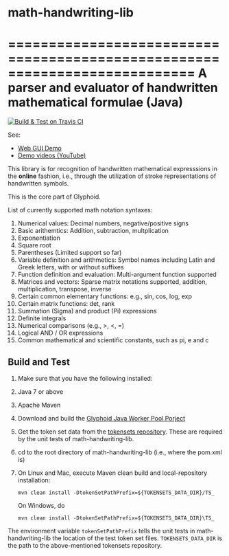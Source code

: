 # math-handwriting-lib

===========================================================================
A parser and evaluator of handwritten mathematical formulae (Java)
===========================================================================

[![Build & Test on Travis CI](https://travis-ci.org/Glyphoid/math-handwriting-lib.svg?branch=master)](https://travis-ci.org/Glyphoid/math-handwriting-lib)

See:
* [Web GUI Demo](http://scai.io/glyphoid/)
* [Demo videos (YouTube)](https://www.youtube.com/watch?v=9LFmDcpyZ0w&list=PLcUSYoM0otQi4qCaO5uzluG8ww69kgepc)

This library is for recognition of handwritten mathematical expresssions in the **online** fashion, i.e., through the utilization of stroke representations of handwritten symbols. 

This is the core part of Glyphoid.

List of currently supported math notation syntaxes:

1. Numerical values: Decimal numbers, negative/positive signs
2. Basic arithemtics: Addition, subtraction, multplication
3. Exponentiation
4. Square root
5. Parentheses (Limited support so far)
6. Variable definition and arithmetics: Symbol names including Latin and Greek letters, with or without suffixes
7. Function definition and evaluation: Multi-argument function supported
8. Matrices and vectors: Sparse matrix notations supported, addition, multiplication, transpose, inverse
9. Certain common elementary functions: e.g., sin, cos, log, exp
10. Certain matrix functions: det, rank
11. Summation (Sigma) and product (Pi) expressions
12. Definite integrals
13. Numerical comparisons (e.g., >, <, =) 
14. Logical AND / OR expressions
15. Common mathematical and scientific constants, such as pi, e and c

## Build and Test
1. Make sure that you have the following installed:
  1. Java 7 or above
  2. Apache Maven
2. Download and build the [Glyphoid Java Worker Pool Porject](https://github.com/Glyphoid/java-worker-pool)
3. Get the token set data from the [tokensets repository](https://github.com/Glyphoid/tokensets). These are required by the unit tests of math-handwriting-lib.
4. cd to the root directory of math-handwriting-lib (i.e., where the pom.xml is)
5. On Linux and Mac, execute Maven clean build and local-repository installation: 

    `mvn clean install -DtokenSetPathPrefix=${TOKENSETS_DATA_DIR}/TS_`

    On Windows, do

    `mvn clean install -DtokenSetPathPrefix=${TOKENSETS_DATA_DIR}\TS_`

The environment variable `tokenSetPathPrefix` tells the unit tests in math-handwriting-lib the location of the test token set files. `TOKENSETS_DATA_DIR` is the path to the above-mentioned tokensets repository.
